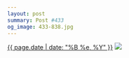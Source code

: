 ```yaml
---
layout: post
summary: Post #433
og_image: 433-838.jpg
---
```


<p>
  <time><a href="/433">{{ page.date | date: "%B %e, %Y" }}</a></time>
  <a href="/433"><img src="{{ site.assets_url }}/433-419.jpg" srcset="{{ site.assets_url }}/433-838.jpg 838w, {{ site.assets_url }}/433-628.jpg 628w, {{ site.assets_url }}/433-419.jpg 419w, {{ site.assets_url }}/433-210.jpg 210w" sizes="(min-width: 700px) 50vw, calc(100vw - 2rem)" /></a>
</p>
